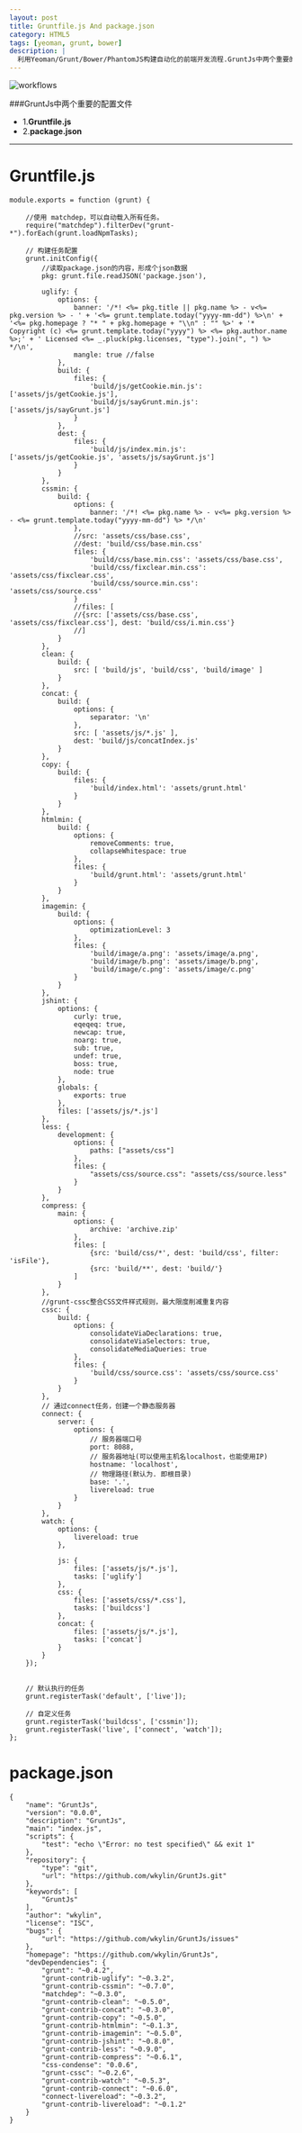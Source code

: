 ```yaml
---
layout: post
title: Gruntfile.js And package.json
category: HTML5
tags: [yeoman, grunt, bower]
description: |
  利用Yeoman/Grunt/Bower/PhantomJS构建自动化的前端开发流程.GruntJs中两个重要的配置文件：Gruntfile.js And package.json.
---
```


![workflows](http://wkylin.github.io/assets/images/workflows.png "workflows")


###GruntJs中两个重要的配置文件
+ 1.**Gruntfile.js**
+ 2.**package.json**

----------------------------------------------------------------------------------------

Gruntfile.js
=======

    module.exports = function (grunt) {

        //使用 matchdep，可以自动载入所有任务。
        require("matchdep").filterDev("grunt-*").forEach(grunt.loadNpmTasks);

        // 构建任务配置
        grunt.initConfig({
            //读取package.json的内容，形成个json数据
            pkg: grunt.file.readJSON('package.json'),

            uglify: {
                options: {
                    banner: '/*! <%= pkg.title || pkg.name %> - v<%= pkg.version %> - ' + '<%= grunt.template.today("yyyy-mm-dd") %>\n' + '<%= pkg.homepage ? "* " + pkg.homepage + "\\n" : "" %>' + '* Copyright (c) <%= grunt.template.today("yyyy") %> <%= pkg.author.name %>;' + ' Licensed <%= _.pluck(pkg.licenses, "type").join(", ") %> */\n',
                    mangle: true //false
                },
                build: {
                    files: {
                        'build/js/getCookie.min.js': ['assets/js/getCookie.js'],
                        'build/js/sayGrunt.min.js': ['assets/js/sayGrunt.js']
                    }
                },
                dest: {
                    files: {
                        'build/js/index.min.js': ['assets/js/getCookie.js', 'assets/js/sayGrunt.js']
                    }
                }
            },
            cssmin: {
                build: {
                    options: {
                        banner: '/*! <%= pkg.name %> - v<%= pkg.version %> - <%= grunt.template.today("yyyy-mm-dd") %> */\n'
                    },
                    //src: 'assets/css/base.css',
                    //dest: 'build/css/base.min.css'
                    files: {
                        'build/css/base.min.css': 'assets/css/base.css',
                        'build/css/fixclear.min.css': 'assets/css/fixclear.css',
                        'build/css/source.min.css': 'assets/css/source.css'
                    }
                    //files: [
                    //{src: ['assets/css/base.css', 'assets/css/fixclear.css'], dest: 'build/css/i.min.css'}
                    //]
                }
            },
            clean: {
                build: {
                    src: [ 'build/js', 'build/css', 'build/image' ]
                }
            },
            concat: {
                build: {
                    options: {
                        separator: '\n'
                    },
                    src: [ 'assets/js/*.js' ],
                    dest: 'build/js/concatIndex.js'
                }
            },
            copy: {
                build: {
                    files: {
                        'build/index.html': 'assets/grunt.html'
                    }
                }
            },
            htmlmin: {
                build: {
                    options: {
                        removeComments: true,
                        collapseWhitespace: true
                    },
                    files: {
                        'build/grunt.html': 'assets/grunt.html'
                    }
                }
            },
            imagemin: {
                build: {
                    options: {
                        optimizationLevel: 3
                    },
                    files: {
                        'build/image/a.png': 'assets/image/a.png',
                        'build/image/b.png': 'assets/image/b.png',
                        'build/image/c.png': 'assets/image/c.png'
                    }
                }
            },
            jshint: {
                options: {
                    curly: true,
                    eqeqeq: true,
                    newcap: true,
                    noarg: true,
                    sub: true,
                    undef: true,
                    boss: true,
                    node: true
                },
                globals: {
                    exports: true
                },
                files: ['assets/js/*.js']
            },
            less: {
                development: {
                    options: {
                        paths: ["assets/css"]
                    },
                    files: {
                        "assets/css/source.css": "assets/css/source.less"
                    }
                }
            },
            compress: {
                main: {
                    options: {
                        archive: 'archive.zip'
                    },
                    files: [
                        {src: 'build/css/*', dest: 'build/css', filter: 'isFile'},
                        {src: 'build/**', dest: 'build/'}
                    ]
                }
            },
            //grunt-cssc整合CSS文件样式规则，最大限度削减重复内容
            cssc: {
                build: {
                    options: {
                        consolidateViaDeclarations: true,
                        consolidateViaSelectors: true,
                        consolidateMediaQueries: true
                    },
                    files: {
                        'build/css/source.css': 'assets/css/source.css'
                    }
                }
            },
            // 通过connect任务，创建一个静态服务器
            connect: {
                server: {
                    options: {
                        // 服务器端口号
                        port: 8088,
                        // 服务器地址(可以使用主机名localhost，也能使用IP)
                        hostname: 'localhost',
                        // 物理路径(默认为. 即根目录)
                        base: '.',
                        livereload: true
                    }
                }
            },
            watch: {
                options: {
                    livereload: true
                },

                js: {
                    files: ['assets/js/*.js'],
                    tasks: ['uglify']
                },
                css: {
                    files: ['assets/css/*.css'],
                    tasks: ['buildcss']
                },
                concat: {
                    files: ['assets/js/*.js'],
                    tasks: ['concat']
                }
            }
        });


        // 默认执行的任务
        grunt.registerTask('default', ['live']);

        // 自定义任务
        grunt.registerTask('buildcss', ['cssmin']);
        grunt.registerTask('live', ['connect', 'watch']);
    };


package.json
=======

    {
        "name": "GruntJs",
        "version": "0.0.0",
        "description": "GruntJs",
        "main": "index.js",
        "scripts": {
            "test": "echo \"Error: no test specified\" && exit 1"
        },
        "repository": {
            "type": "git",
            "url": "https://github.com/wkylin/GruntJs.git"
        },
        "keywords": [
            "GruntJs"
        ],
        "author": "wkylin",
        "license": "ISC",
        "bugs": {
            "url": "https://github.com/wkylin/GruntJs/issues"
        },
        "homepage": "https://github.com/wkylin/GruntJs",
        "devDependencies": {
            "grunt": "~0.4.2",
            "grunt-contrib-uglify": "~0.3.2",
            "grunt-contrib-cssmin": "~0.7.0",
            "matchdep": "~0.3.0",
            "grunt-contrib-clean": "~0.5.0",
            "grunt-contrib-concat": "~0.3.0",
            "grunt-contrib-copy": "~0.5.0",
            "grunt-contrib-htmlmin": "~0.1.3",
            "grunt-contrib-imagemin": "~0.5.0",
            "grunt-contrib-jshint": "~0.8.0",
            "grunt-contrib-less": "~0.9.0",
            "grunt-contrib-compress": "~0.6.1",
            "css-condense": "0.0.6",
            "grunt-cssc": "~0.2.6",
            "grunt-contrib-watch": "~0.5.3",
            "grunt-contrib-connect": "~0.6.0",
            "connect-livereload": "~0.3.2",
            "grunt-contrib-livereload": "~0.1.2"
        }
    }

